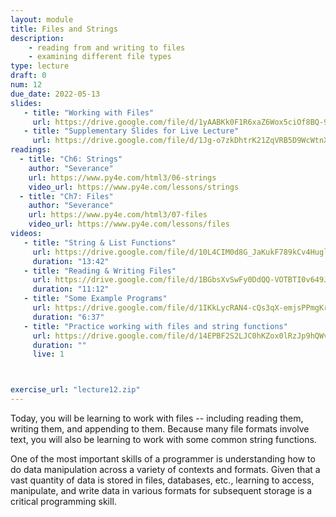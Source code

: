 ```yaml
---
layout: module
title: Files and Strings
description:
    - reading from and writing to files
    - examining different file types
type: lecture
draft: 0
num: 12
due_date: 2022-05-13
slides: 
   - title: "Working with Files"
     url: https://drive.google.com/file/d/1yAABKk0F1R6xaZ6Wox5ciOf8BQ-9m2yw/view?usp=sharing
   - title: "Supplementary Slides for Live Lecture"
     url: https://drive.google.com/file/d/1Jg-o7zkDhtrK21ZqVRB5D9WcWtnXnuNB/view?usp=sharing
readings:
  - title: "Ch6: Strings"
    author: "Severance"
    url: https://www.py4e.com/html3/06-strings
    video_url: https://www.py4e.com/lessons/strings
  - title: "Ch7: Files"
    author: "Severance"
    url: https://www.py4e.com/html3/07-files
    video_url: https://www.py4e.com/lessons/files
videos:
   - title: "String & List Functions"
     url: https://drive.google.com/file/d/10L4CIM0d8G_JaKukF789kCv4HuglRAjp/view?usp=sharing
     duration: "13:42"
   - title: "Reading & Writing Files"
     url: https://drive.google.com/file/d/1BGbsXvSwFy0DdQQ-VOTBTI0v649JwGhR/view?usp=sharing
     duration: "11:12"
   - title: "Some Example Programs"
     url: https://drive.google.com/file/d/1IKkLycRAN4-cQs3qX-emjsPPmgKrbo4F/view?usp=sharing
     duration: "6:37"
   - title: "Practice working with files and string functions"
     url: https://drive.google.com/file/d/14EPBF2S2LJC0hKZox0lRzJp9hQWvefwj/view?usp=sharing
     duration: ""
     live: 1



exercise_url: "lecture12.zip"
---
```



Today, you will be learning to work with files --  including reading them, writing them, and appending to them. Because many file formats involve text, you will also be learning to work with some common string functions.

One of the most important skills of a programmer is understanding how to do data manipulation across a variety of contexts and formats. Given that a vast quantity of data is stored in files, databases, etc., learning to access, manipulate, and write data in various formats for subsequent storage is a critical programming skill.